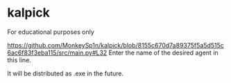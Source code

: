 # kalpick
For educational purposes only

https://github.com/MonkeySp1n/kalpick/blob/8155c670d7a89375f5a5d515c6ac6f83f3eba115/src/main.py#L32
Enter the name of the desired agent in this line.

It will be distributed as .exe in the future.
